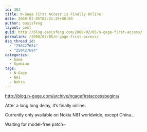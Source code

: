 ```yaml
---
id: 303
title: N-Gage First Access is Finally Online!
date: 2008-02-05T02:21:25+00:00
author: oasisfeng
layout: post
guid: http://blog.oasisfeng.com/2008/02/05/n-gage-first-access/
permalink: /2008/02/05/n-gage-first-access/
dsq_thread_id:
  - "250427684"
  - "250427684"
categories:
  - Game
  - Symbian
tags:
  - N-Gage
  - N81
  - Nokia
---
```

<a href="http://blog.n-gage.com/archive/ngagefirstaccessbegins/" target="_blank">http://blog.n-gage.com/archive/ngagefirstaccessbegins/</a>

After a long long delay, it&#8217;s finally online.

Currently only available on Nokia N81 worldwide, except China&#8230;

Waiting for model-free patch~